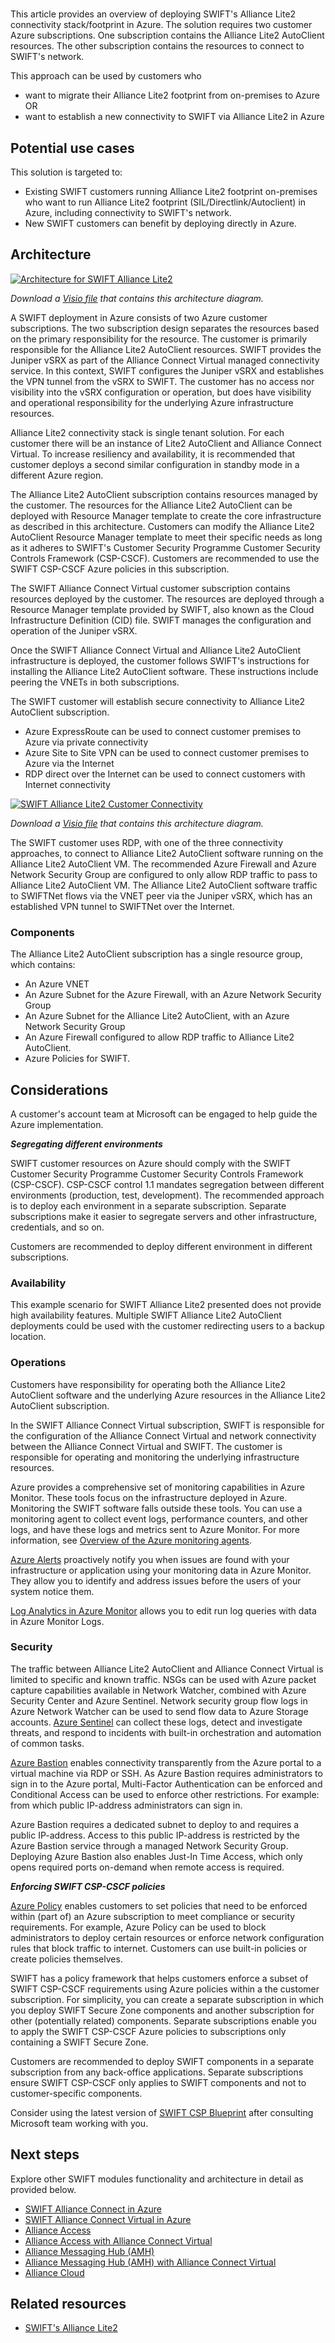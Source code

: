 #

This article provides an overview of deploying SWIFT's Alliance Lite2 connectivity stack/footprint in Azure. The solution requires two customer Azure subscriptions. One subscription contains the Alliance Lite2 AutoClient resources. The other subscription contains the resources to connect to SWIFT's network.

This approach can be used by customers who

* want to migrate their Alliance Lite2 footprint from on-premises to Azure OR
* want to establish a new connectivity to SWIFT via Alliance Lite2 in Azure

## Potential use cases

This solution is targeted to:

* Existing SWIFT customers running Alliance Lite2 footprint on-premises who want to run Alliance Lite2 footprint (SIL/Directlink/Autoclient) in Azure, including connectivity to SWIFT's network.
* New SWIFT customers can benefit by deploying directly in Azure.

## Architecture

[![Architecture for SWIFT Alliance Lite2](./media/swift-alliance-lite-2.png)](./media/swift-alliance-lite-2.png#lightbox)

_Download a [Visio file](https://arch-center.azureedge.net/swift-alliance-lite-2.vsdx) that contains this architecture diagram._

A SWIFT deployment in Azure consists of two Azure customer subscriptions. The two subscription design separates the resources based on the primary responsibility for the resource. The customer is primarily responsible for the Alliance Lite2 AutoClient resources. SWIFT provides the Juniper vSRX as part of the Alliance Connect Virtual managed connectivity service. In this context, SWIFT configures the Juniper vSRX and establishes the VPN tunnel from the vSRX to SWIFT. The customer has no access nor visibility into the vSRX configuration or operation, but does have visibility and operational responsibility for the underlying Azure infrastructure resources.

Alliance Lite2 connectivity stack is single tenant solution. For each customer there will be an instance of Lite2 AutoClient and Alliance Connect Virtual. To increase resiliency and availability, it is recommended that customer deploys a second similar configuration in standby mode in a different Azure region.

The Alliance Lite2 AutoClient subscription contains resources managed by the customer. The resources for the Alliance Lite2 AutoClient can be deployed with Resource Manager template to create the core infrastructure as described in this architecture. Customers can modify the Alliance Lite2 AutoClient Resource Manager template to meet their specific needs as long as it adheres to SWIFT's Customer Security Programme Customer Security Controls Framework (CSP-CSCF). Customers are recommended to use the SWIFT CSP-CSCF Azure policies in this subscription.

The SWIFT Alliance Connect Virtual customer subscription contains resources deployed by the customer. The resources are deployed through a Resource Manager template provided by SWIFT, also known as the Cloud Infrastructure Definition (CID) file. SWIFT manages the configuration and operation of the Juniper vSRX.

Once the SWIFT Alliance Connect Virtual and Alliance Lite2 AutoClient infrastructure is deployed, the customer follows SWIFT's instructions for installing the Alliance Lite2 AutoClient software. These instructions include peering the VNETs in both subscriptions.

The SWIFT customer will establish secure connectivity to Alliance Lite2 AutoClient subscription.

* Azure ExpressRoute can be used to connect customer premises to Azure via private connectivity
* Azure Site to Site VPN can be used to connect customer premises to Azure via the Internet
* RDP direct over the Internet can be used to connect customers with Internet connectivity

[![SWIFT Alliance Lite2 Customer Connectivity](./media/swift-alliance-lite-2-customer-connectivity.png)](./media/swift-alliance-lite-2-customer-connectivity.png#lightbox)

_Download a [Visio file](https://arch-center.azureedge.net/swift-alliance-lite-2-customer-connectivity.vsdx) that contains this architecture diagram._

The SWIFT customer uses RDP, with one of the three connectivity approaches, to connect to Alliance Lite2 AutoClient software running on the Alliance Lite2 AutoClient VM. The recommended Azure Firewall and Azure Network Security Group are configured to only allow RDP traffic to pass to Alliance Lite2 AutoClient VM. The Alliance Lite2 AutoClient software traffic to SWIFTNet flows via the VNET peer via the Juniper vSRX, which has an established VPN tunnel to SWIFTNet over the Internet.

### Components

The Alliance Lite2 AutoClient subscription has a single resource group, which contains:

* An Azure VNET
* An Azure Subnet for the Azure Firewall, with an Azure Network Security Group
* An Azure Subnet for the Alliance Lite2 AutoClient, with an Azure Network Security Group
* An Azure Firewall configured to allow RDP traffic to Alliance Lite2 AutoClient.
* Azure Policies for SWIFT.

## Considerations

A customer's account team at Microsoft can be engaged to help guide the Azure implementation.

***Segregating different environments***

SWIFT customer resources on Azure should comply with the SWIFT Customer Security Programme Customer Security Controls Framework (CSP-CSCF). CSP-CSCF control 1.1 mandates segregation between different environments (production, test, development). The recommended approach is to deploy each environment in a separate subscription. Separate subscriptions make it easier to segregate servers and other infrastructure, credentials, and so on.

Customers are recommended to deploy different environment in different subscriptions.

### Availability

This example scenario for SWIFT Alliance Lite2 presented does not provide high availability features. Multiple SWIFT Alliance Lite2 AutoClient deployments could be used with the customer redirecting users to a backup location.

### Operations

Customers have responsibility for operating both the Alliance Lite2 AutoClient software and the underlying Azure resources in the Alliance Lite2 AutoClient subscription.

In the SWIFT Alliance Connect Virtual subscription, SWIFT is responsible for the configuration of the Alliance Connect Virtual and network connectivity between the Alliance Connect Virtual and SWIFT. The customer is responsible for operating and monitoring the underlying infrastructure resources.

Azure provides a comprehensive set of monitoring capabilities in Azure Monitor. These tools focus on the infrastructure deployed in Azure. Monitoring the SWIFT software falls outside these tools. You can use a monitoring agent to collect event logs, performance counters, and other logs, and have these logs and metrics sent to Azure Monitor. For more information, see [Overview of the Azure monitoring agents](/azure/azure-monitor/platform/agents-overview).

[Azure Alerts](/azure/azure-monitor/alerts/alerts-overview) proactively notify you when issues are found with your infrastructure or application using your monitoring data in Azure Monitor. They allow you to identify and address issues before the users of your system notice them.

[Log Analytics in Azure Monitor](/azure/azure-monitor/logs/log-analytics/overview) allows you to edit run log queries with data in Azure Monitor Logs.

### Security

The traffic between Alliance Lite2 AutoClient and Alliance Connect Virtual is limited to specific and known traffic. NSGs can be used with Azure packet capture capabilities available in Network Watcher, combined with Azure Security Center and Azure Sentinel. Network security group flow logs in Azure Network Watcher can be used to send flow data to Azure Storage accounts. [Azure Sentinel](/services/azure-sentinel/) can collect these logs, detect and investigate threats, and respond to incidents with built-in orchestration and automation of common tasks.

[Azure Bastion](/services/azure-bastion/) enables connectivity transparently from the Azure portal to a virtual machine via RDP or SSH. As Azure Bastion requires administrators to sign in to the Azure portal, Multi-Factor Authentication can be enforced and Conditional Access can be used to enforce other restrictions. For example: from which public IP-address administrators can sign in.

Azure Bastion requires a dedicated subnet to deploy to and requires a public IP-address. Access to this public IP-address is restricted by the Azure Bastion service through a managed Network Security Group. Deploying Azure Bastion also enables Just-In Time Access, which only opens required ports on-demand when remote access is required.

***Enforcing SWIFT CSP-CSCF policies***

[Azure Policy](/services/azure-policy) enables customers to set policies that need to be enforced within (part of) an Azure subscription to meet compliance or security requirements. For example, Azure Policy can be used to block administrators to deploy certain resources or enforce network configuration rules that block traffic to internet. Customers can use built-in policies or create policies themselves.

SWIFT has a policy framework that helps customers enforce a subset of SWIFT CSP-CSCF requirements using Azure policies within a the customer subscription. For simplicity, you can create a separate subscription in which you deploy SWIFT Secure Zone components and another subscription for other (potentially related) components. Separate subscriptions enable you to apply the SWIFT CSP-CSCF Azure policies to subscriptions only containing a SWIFT Secure Zone.

Customers are recommended to deploy SWIFT components in a separate subscription from any back-office applications. Separate subscriptions ensure SWIFT CSP-CSCF only applies to SWIFT components and not to customer-specific components.

Consider using the latest version of [SWIFT CSP Blueprint](https://azure.microsoft.com/blog/new-azure-blueprint-enables-swift-connect) after consulting Microsoft team working with you.

## Next steps

Explore other SWIFT modules functionality and architecture in detail as provided below.

* [SWIFT Alliance Connect in Azure](swift-on-azure-srx.yml)
* [SWIFT Alliance Connect Virtual in Azure](swift-on-azure-vsrx.yml)
* [Alliance Access](swift-alliance-access-vsrx-on-azure.yml)
* [Alliance Access with Alliance Connect Virtual](swift-alliance-access-on-azure.yml)
* [Alliance Messaging Hub (AMH)](swift-alliance-messaging-hub.yml)
* [Alliance Messaging Hub (AMH) with Alliance Connect Virtual](swift-alliance-messaging-hub-vsrx.yml)
* [Alliance Cloud](swift-alliance-cloud-on-azure.yml)

## Related resources

* [SWIFT's Alliance Lite2](https://www.swift.com/our-solutions/interfaces-and-integration/alliance-lite2)

<!-- links -->

[calculator]: https://azure.com/e/